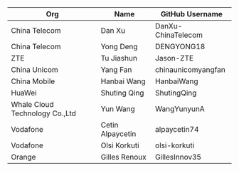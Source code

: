 | Org                    | Name                                      | GitHub Username        |
| -----------------------| ------------------------------------------| -----------------------|
| China Telecom	| Dan Xu | DanXu-ChinaTelecom |
| China Telecom	| Yong Deng | DENGYONG18 |
| ZTE	| Tu Jiashun	| Jason-ZTE |
| China Unicom	| Yang Fan	| chinaunicomyangfan |
| China Mobile	| Hanbai Wang	| HanbaiWang |
| HuaWei | Shuting Qing | ShutingQing |
| Whale Cloud Technology Co.,Ltd | Yun Wang	| WangYunyunA |
| Vodafone | Cetin Alpaycetin | alpaycetin74 |
| Vodafone | Olsi Korkuti | olsi-korkuti |
| Orange | Gilles Renoux | GillesInnov35 |
